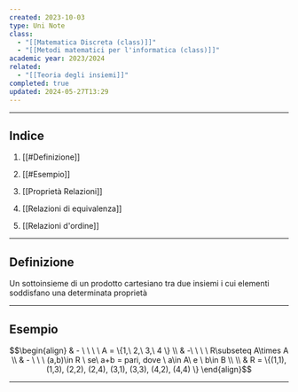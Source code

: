 ```yaml
---
created: 2023-10-03
type: Uni Note
class:
  - "[[Matematica Discreta (class)]]"
  - "[[Metodi matematici per l'informatica (class)]]"
academic year: 2023/2024
related:
  - "[[Teoria degli insiemi]]"
completed: true
updated: 2024-05-27T13:29
---
```

---
## Indice
1. [[#Definizione]]
2. [[#Esempio]]

3. [[Proprietà Relazioni]]
4. [[Relazioni di equivalenza]]
5. [[Relazioni d'ordine]]

---
## Definizione
Un sottoinsieme di un prodotto cartesiano tra due insiemi i cui elementi soddisfano una determinata proprietà

---
## Esempio

$$\begin{align}
& - \ \ \ \ A = \{1,\ 2,\ 3,\ 4 \} \\
& -\ \ \ \ R\subseteq A\times A \\
& - \ \ \ (a,b)\in R \ se\ a+b = pari,  dove \ a\in A\ e \ b\in B \\ \\
& R = \{(1,1), (1,3), (2,2), (2,4), (3,1), (3,3), (4,2), (4,4) \}
\end{align}$$

---

